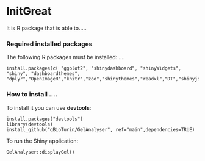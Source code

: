 # InitGreat

It is R package that is able to.....

### Required installed packages
The following R packages must be installed:
....

```
install.packages(c( "ggplot2", "shinydashboard", "shinyWidgets", "shiny", "dashboardthemes",
"dplyr","OpenImageR","knitr","zoo","shinythemes","readxl","DT","shinyjs"))
```

### How to install ....
To install it you can use  **devtools**:

```
install.packages("devtools")
library(devtools)
install_github("qBioTurin/GelAnalyser", ref="main",dependencies=TRUE)
```
To run the Shiny application:

```
GelAnalyser::displayGel()
```
